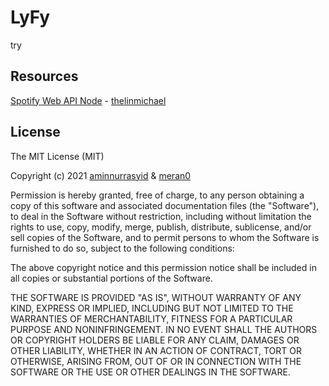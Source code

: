 # LyFy
try

## Resources
 
[Spotify Web API Node](https://github.com/thelinmichael/spotify-web-api-node) - [thelinmichael](https://github.com/thelinmichael)

## License
 
The MIT License (MIT)

Copyright (c) 2021 [aminnurrasyid](https://github.com/aminnurrasyid) & [meran0](https://github.com/meran0)

Permission is hereby granted, free of charge, to any person obtaining a copy of this software and associated documentation files (the "Software"), to deal in the Software without restriction, including without limitation the rights to use, copy, modify, merge, publish, distribute, sublicense, and/or sell copies of the Software, and to permit persons to whom the Software is furnished to do so, subject to the following conditions:

The above copyright notice and this permission notice shall be included in all copies or substantial portions of the Software.

THE SOFTWARE IS PROVIDED "AS IS", WITHOUT WARRANTY OF ANY KIND, EXPRESS OR IMPLIED, INCLUDING BUT NOT LIMITED TO THE WARRANTIES OF MERCHANTABILITY, FITNESS FOR A PARTICULAR PURPOSE AND NONINFRINGEMENT. IN NO EVENT SHALL THE AUTHORS OR COPYRIGHT HOLDERS BE LIABLE FOR ANY CLAIM, DAMAGES OR OTHER LIABILITY, WHETHER IN AN ACTION OF CONTRACT, TORT OR OTHERWISE, ARISING FROM, OUT OF OR IN CONNECTION WITH THE SOFTWARE OR THE USE OR OTHER DEALINGS IN THE SOFTWARE.

